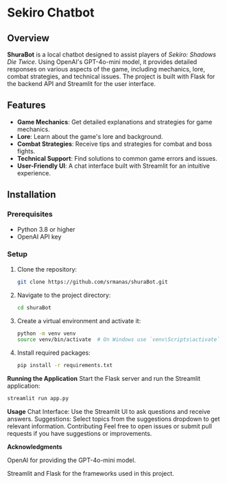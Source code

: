 # Sekiro Chatbot

## Overview

**ShuraBot** is a local chatbot designed to assist players of *Sekiro: Shadows Die Twice*. Using OpenAI's GPT-4o-mini model, it provides detailed responses on various aspects of the game, including mechanics, lore, combat strategies, and technical issues. The project is built with Flask for the backend API and Streamlit for the user interface.

## Features

- **Game Mechanics**: Get detailed explanations and strategies for game mechanics.
- **Lore**: Learn about the game's lore and background.
- **Combat Strategies**: Receive tips and strategies for combat and boss fights.
- **Technical Support**: Find solutions to common game errors and issues.
- **User-Friendly UI**: A chat interface built with Streamlit for an intuitive experience.

## Installation

### Prerequisites

- Python 3.8 or higher
- OpenAI API key

### Setup

1. Clone the repository:

   ```bash
   git clone https://github.com/srmanas/shuraBot.git

2. Navigate to the project directory:

   ```bash
   cd shuraBot

3. Create a virtual environment and activate it:

   ```bash
   python -m venv venv
   source venv/bin/activate  # On Windows use `venv\Scripts\activate`

4. Install required packages:

   ```bash
   pip install -r requirements.txt

**Running the Application**
Start the Flask server and run the Streamlit application:
  ```bash
  streamlit run app.py
  ```

**Usage**
Chat Interface: Use the Streamlit UI to ask questions and receive answers.
Suggestions: Select topics from the suggestions dropdown to get relevant information.
Contributing
Feel free to open issues or submit pull requests if you have suggestions or improvements.

**Acknowledgments**

OpenAI for providing the GPT-4o-mini model.

Streamlit and Flask for the frameworks used in this project.
